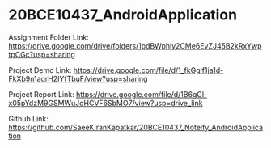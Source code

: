 # 20BCE10437_AndroidApplication
Assignment Folder Link: https://drive.google.com/drive/folders/1bdBWphly2CMe6EvZJ45B2kRxYwptpCGc?usp=sharing

Project Demo Link: https://drive.google.com/file/d/1_fkGglf1ja1d-FkXb9n1aqrH2IYfTbuF/view?usp=sharing

Project Report Link: https://drive.google.com/file/d/1B6gGl-x05pYdzM9GSMWuJoHCVF6SbMO7/view?usp=drive_link

Github Link: https://github.com/SaeeKiranKapatkar/20BCE10437_Noteify_AndroidApplication
